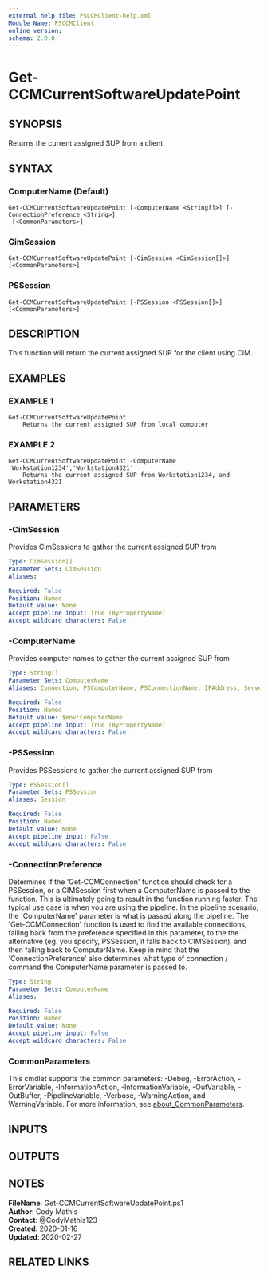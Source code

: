 ```yaml
---
external help file: PSCCMClient-help.xml
Module Name: PSCCMClient
online version:
schema: 2.0.0
---
```


# Get-CCMCurrentSoftwareUpdatePoint

## SYNOPSIS
Returns the current assigned SUP from a client

## SYNTAX

### ComputerName (Default)
```
Get-CCMCurrentSoftwareUpdatePoint [-ComputerName <String[]>] [-ConnectionPreference <String>]
 [<CommonParameters>]
```

### CimSession
```
Get-CCMCurrentSoftwareUpdatePoint [-CimSession <CimSession[]>] [<CommonParameters>]
```

### PSSession
```
Get-CCMCurrentSoftwareUpdatePoint [-PSSession <PSSession[]>] [<CommonParameters>]
```

## DESCRIPTION
This function will return the current assigned SUP for the client using CIM.

## EXAMPLES

### EXAMPLE 1
```
Get-CCMCurrentSoftwareUpdatePoint
    Returns the current assigned SUP from local computer
```

### EXAMPLE 2
```
Get-CCMCurrentSoftwareUpdatePoint -ComputerName 'Workstation1234','Workstation4321'
    Returns the current assigned SUP from Workstation1234, and Workstation4321
```

## PARAMETERS

### -CimSession
Provides CimSessions to gather the current assigned SUP from

```yaml
Type: CimSession[]
Parameter Sets: CimSession
Aliases:

Required: False
Position: Named
Default value: None
Accept pipeline input: True (ByPropertyName)
Accept wildcard characters: False
```

### -ComputerName
Provides computer names to gather the current assigned SUP from

```yaml
Type: String[]
Parameter Sets: ComputerName
Aliases: Connection, PSComputerName, PSConnectionName, IPAddress, ServerName, HostName, DNSHostName

Required: False
Position: Named
Default value: $env:ComputerName
Accept pipeline input: True (ByPropertyName)
Accept wildcard characters: False
```

### -PSSession
Provides PSSessions to gather the current assigned SUP from

```yaml
Type: PSSession[]
Parameter Sets: PSSession
Aliases: Session

Required: False
Position: Named
Default value: None
Accept pipeline input: False
Accept wildcard characters: False
```

### -ConnectionPreference
Determines if the 'Get-CCMConnection' function should check for a PSSession, or a CIMSession first when a ComputerName
is passed to the function.
This is ultimately going to result in the function running faster.
The typical use case is
when you are using the pipeline.
In the pipeline scenario, the 'ComputerName' parameter is what is passed along the 
pipeline.
The 'Get-CCMConnection' function is used to find the available connections, falling back from the preference
specified in this parameter, to the the alternative (eg.
you specify, PSSession, it falls back to CIMSession), and then 
falling back to ComputerName.
Keep in mind that the 'ConnectionPreference' also determines what type of connection / command
the ComputerName parameter is passed to.

```yaml
Type: String
Parameter Sets: ComputerName
Aliases:

Required: False
Position: Named
Default value: None
Accept pipeline input: False
Accept wildcard characters: False
```

### CommonParameters
This cmdlet supports the common parameters: -Debug, -ErrorAction, -ErrorVariable, -InformationAction, -InformationVariable, -OutVariable, -OutBuffer, -PipelineVariable, -Verbose, -WarningAction, and -WarningVariable. For more information, see [about_CommonParameters](http://go.microsoft.com/fwlink/?LinkID=113216).

## INPUTS

## OUTPUTS

## NOTES

**FileName**:    Get-CCMCurrentSoftwareUpdatePoint.ps1  
**Author**:      Cody Mathis  
**Contact**:     @CodyMathis123  
**Created**:     2020-01-16  
**Updated**:     2020-02-27  

## RELATED LINKS
